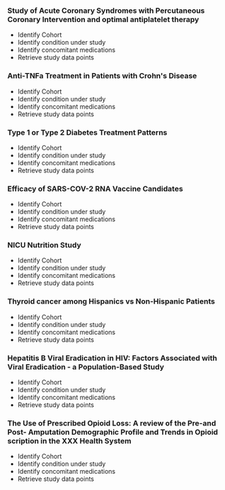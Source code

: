 ### Study of Acute Coronary Syndromes with Percutaneous Coronary Intervention and optimal antiplatelet therapy
* Identify Cohort
* Identify condition under study
* Identify concomitant medications
* Retrieve study data points
### Anti-TNFa Treatment in Patients with Crohn's Disease
* Identify Cohort
* Identify condition under study
* Identify concomitant medications
* Retrieve study data points
### Type 1 or Type 2 Diabetes Treatment Patterns 
* Identify Cohort
* Identify condition under study
* Identify concomitant medications
* Retrieve study data points
### Efficacy of SARS-COV-2 RNA Vaccine Candidates
* Identify Cohort
* Identify condition under study
* Identify concomitant medications
* Retrieve study data points
### NICU Nutrition Study
* Identify Cohort
* Identify condition under study
* Identify concomitant medications
* Retrieve study data points
### Thyroid cancer among Hispanics vs Non-Hispanic Patients
* Identify Cohort
* Identify condition under study
* Identify concomitant medications
* Retrieve study data points
### Hepatitis B Viral Eradication in HIV: Factors Associated with Viral Eradication - a Population-Based Study 
* Identify Cohort
* Identify condition under study
* Identify concomitant medications
* Retrieve study data points
### The Use of Prescribed Opioid Loss: A review of the Pre-and Post- Amputation Demographic Profile and Trends in Opioid scription in the XXX Health System
* Identify Cohort
* Identify condition under study
* Identify concomitant medications
* Retrieve study data points
